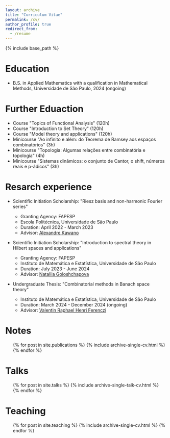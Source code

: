 ```yaml
---
layout: archive
title: "Curriculum Vitae"
permalink: /cv/
author_profile: true
redirect_from:
  - /resume
---
```


{% include base_path %}

Education
======
* B.S. in Applied Mathematics with a qualification in Mathematical Methods, Universidade de São Paulo, 2024 (ongoing)

Further Eduaction
======
* Course "Topics of Functional Analysis" (120h)
* Course "Introduction to Set Theory" (120h)
* Course "Model theory and applications" (120h)
* Minicourse "Ao infinito e além: do Teorema de Ramsey aos espaços combinatórios" (3h)
* Minicourse "Topologia: Algumas relações entre combinatória e topologia" (4h)
* Minicourse "Sistemas dinâmicos: o conjunto de Cantor, o shift, números reais e p-ádicos" (3h)

Resarch experience
======
* Scientific Initiation Scholarship: "Riesz basis and non-harmonic Fourier series"
  * Granting Agency: FAPESP
  * Escola Politécnica, Universidade de São Paulo
  * Duration: April 2022 - March 2023
  * Advisor: [Alexandre Kawano](http://sites.poli.usp.br/d/pme3100/alexandre.asp)
  
* Scientific Initiation Scholarship: "Introduction to spectral theory in Hilbert spaces and applications"
  * Granting Agency: FAPESP
  * Instituto de Matemática e Estatística, Universidade de São Paulo
  * Duration: July 2023 - June 2024
  * Advisor: [Nataliia Goloshchapova](https://www.ime.usp.br/~nataliia/)

* Undergraduate Thesis: "Combinatorial methods in Banach space theory"
  * Instituto de Matemática e Estatística, Universidade de São Paulo
  * Duration: March 2024 - December 2024 (ongoing)
  * Advisor: [Valentin Raphael Henri Ferenczi](https://www.ime.usp.br/~ferenczi/)

Notes
======
  <ul>{% for post in site.publications %}
    {% include archive-single-cv.html %}
  {% endfor %}</ul>
  
Talks
======
  <ul>{% for post in site.talks %}
    {% include archive-single-talk-cv.html %}
  {% endfor %}</ul>
  
Teaching
======
  <ul>{% for post in site.teaching %}
    {% include archive-single-cv.html %}
  {% endfor %}</ul>
